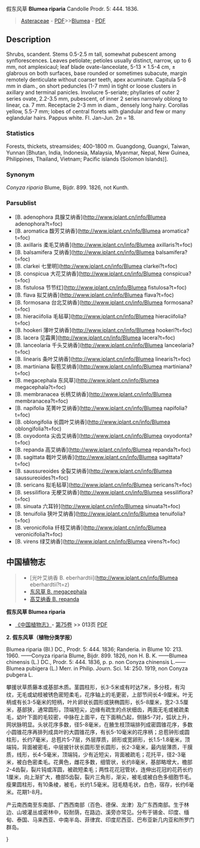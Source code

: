 假东风草 **Blumea riparia** Candolle Prodr. 5: 444. 1836.

> [Asteraceae](http://www.iplant.cn/info/Asteraceae?t=foc) - [PDF](http://www.iplant.cn/foc/pdf/Asteraceae.pdf)>>[Blumea](http://www.iplant.cn/info/Blumea?t=foc) - [PDF](http://www.iplant.cn/foc/pdf/Blumea.pdf)

## Description

Shrubs, scandent. Stems 0.5-2.5 m tall, somewhat pubescent among synflorescences. Leaves petiolate; petioles usually distinct, narrow, up to 6 mm, not amplexicaul; leaf blade ovate-lanceolate, 5-13 × 1.5-4 cm, ± glabrous on both surfaces, base rounded or sometimes subacute, margin remotely denticulate without coarser teeth, apex acuminate. Capitula 5-8 mm in diam., on short peduncles (1-7 mm) in tight or loose clusters in axillary and terminal panicles. Involucre 5-seriate; phyllaries of outer 2 series ovate, 2.2-3.5 mm, pubescent, of inner 2 series narrowly oblong to linear, ca. 7 mm. Receptacle 2-3 mm in diam., densely long hairy. Corollas yellow, 5.5-7 mm; lobes of central florets with glandular and few or many eglandular hairs. Pappus white. Fl. Jan-Jun. 2*n* = 18.

### Statistics
Forests, thickets, streamsides; 400-1800 m. Guangdong, Guangxi, Taiwan, Yunnan [Bhutan, India, Indonesia, Malaysia, Myanmar, Nepal, New Guinea, Philippines, Thailand, Vietnam; Pacific islands (Solomon Islands)].

### Synonym
*Conyza riparia* Blume, Bijdr. 899. 1826, not Kunth.



### Parsublist

* [B.  adenophora  具腺艾纳香](http://www.iplant.cn/info/Blumea adenophora?t=foc)
* [B.  aromatica  馥芳艾纳香](http://www.iplant.cn/info/Blumea aromatica?t=foc)
* [B.  axillaris  柔毛艾纳香](http://www.iplant.cn/info/Blumea axillaris?t=foc)
* [B.  balsamifera  艾纳香](http://www.iplant.cn/info/Blumea balsamifera?t=foc)
* [B.  clarkei  七里明](http://www.iplant.cn/info/Blumea clarkei?t=foc)
* [B.  conspicua  大花艾纳香](http://www.iplant.cn/info/Blumea conspicua?t=foc)
* [B.  fistulosa  节节红](http://www.iplant.cn/info/Blumea fistulosa?t=foc)
* [B.  flava  拟艾纳香](http://www.iplant.cn/info/Blumea flava?t=foc)
* [B.  formosana  台北艾纳香](http://www.iplant.cn/info/Blumea formosana?t=foc)
* [B.  hieraciifolia  毛毡草](http://www.iplant.cn/info/Blumea hieraciifolia?t=foc)
* [B.  hookeri  薄叶艾纳香](http://www.iplant.cn/info/Blumea hookeri?t=foc)
* [B.  lacera  见霜黄](http://www.iplant.cn/info/Blumea lacera?t=foc)
* [B.  lanceolaria  千头艾纳香](http://www.iplant.cn/info/Blumea lanceolaria?t=foc)
* [B.  linearis  条叶艾纳香](http://www.iplant.cn/info/Blumea linearis?t=foc)
* [B.  martiniana  裂苞艾纳香](http://www.iplant.cn/info/Blumea martiniana?t=foc)
* [B.  megacephala  东风草](http://www.iplant.cn/info/Blumea megacephala?t=foc)
* [B.  membranacea  长柄艾纳香](http://www.iplant.cn/info/Blumea membranacea?t=foc)
* [B.  napifolia  芜菁叶艾纳香](http://www.iplant.cn/info/Blumea napifolia?t=foc)
* [B.  oblongifolia  长圆叶艾纳香](http://www.iplant.cn/info/Blumea oblongifolia?t=foc)
* [B.  oxyodonta  尖齿艾纳香](http://www.iplant.cn/info/Blumea oxyodonta?t=foc)
* [B.  repanda  高艾纳香](http://www.iplant.cn/info/Blumea repanda?t=foc)
* [B.  sagittata  戟叶艾纳香](http://www.iplant.cn/info/Blumea sagittata?t=foc)
* [B.  saussureoides  全裂艾纳香](http://www.iplant.cn/info/Blumea saussureoides?t=foc)
* [B.  sericans  拟毛毡草](http://www.iplant.cn/info/Blumea sericans?t=foc)
* [B.  sessiliflora  无梗艾纳香](http://www.iplant.cn/info/Blumea sessiliflora?t=foc)
* [B.  sinuata  六耳铃](http://www.iplant.cn/info/Blumea sinuata?t=foc)
* [B.  tenuifolia  狭叶艾纳香](http://www.iplant.cn/info/Blumea tenuifolia?t=foc)
* [B.  veronicifolia  纤枝艾纳香](http://www.iplant.cn/info/Blumea veronicifolia?t=foc)
* [B.  virens  绿艾纳香](http://www.iplant.cn/info/Blumea virens?t=foc)

## 中国植物志

> * [光叶艾纳香  B.  eberhardtii](http://www.iplant.cn/info/Blumea eberhardtii?t=z)
> * [东风草  B.  megacephala](Blumea-megacephala-东风草.md)
> * [高艾纳香  B.  repanda](Blumea-repanda-高艾纳香.md)


**假东风草 Blumea riparia**

* [《中国植物志》](http://www.iplant.cn/frps)- [第75卷](http://www.iplant.cn/frps/vol/75) >> 013页 [PDF](http://www.iplant.cn/frps/pdf/75/013.PDF)


**2. 假东风草（植物分类学报）**

Blumea riparia (Bl.) DC., Prodr. 5: 444. 1836; Randeria. in Blume 10: 213. 1960. ——Conyza riparia Blume, Bijdr. 899. 1826, non H. B. K. ——Blumea chinensis (L.) DC., Prodr. 5: 444. 1836, p. p. non Conyza chinensis L.——Blumea pubigera (L.) Merr. in Philip. Journ. Sci. 14: 250. 1919, non Conyza pubgera L.

攀援状草质藤本或基部木质。茎圆柱形，长3-5米或有时达7米，多分枝，有沟纹，无毛或幼枝被锈色密短柔毛，花序轴上的毛更密，上部节间长4-9厘米。叶无柄或有长3-5毫米的短柄，叶片卵状长圆形或狭椭圆形，长5-8厘米，宽2-3.5厘米，基部狭，通常圆形，顶端短尖，边缘有疏生的点状细齿，两面无毛或被疏柔毛，幼叶下面的毛较密，中脉在上面平，在下面稍凸起，侧脉5-7对，弧状上升，网状脉明显。头状花序多数，径5-8毫米，在腋生枝顶端排列成密圆锥花序，多数小圆锥花序再排列成具叶的大圆锥花序，有长5-10毫米的花序柄；总苞钟形或圆柱形，长约7毫米，总苞片5-7层，外层厚质，卵形或宽卵形，长1.5-1.8毫米，顶端钝，背面被密毛，中层披针状长圆形至长圆形，长2-3毫米，最内层薄质，干膜质，线形，长4-5毫米，顶端钝，少有近短尖，背面被疏毛；花托平，径2-3毫米，被白色密柔毛。花黄色，雌花多数，细管状，长约8毫米，基部略增大，檐部2-4齿裂，裂片钝或浑圆，被疏短柔毛；两性花花冠管状，连伸出花冠的花药长约1厘米，向上渐扩大，檐部5齿裂，裂片三角形，渐尖，被毛或被白色多细胞节毛。瘦果圆柱形，有10条棱，被毛，长约1.5毫米。冠毛糙毛状，白色，宿存，长约6毫米。花期1-8月。

产云南西南至东南部、广西西南部（百色、德保、龙津）及广东西南部。生于林边、山坡灌丛或密林中，较耐荫，在路边、溪旁亦常见。分布于锡金、印度、缅甸、泰国、马来西亚、中南半岛、菲律宾、印度尼西亚、巴布亚新几内亚和所罗门群岛。



}
